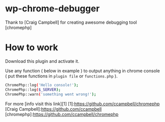 wp-chrome-debugger
==================

Thank to [Craig Campbell] for creating awesome debugging tool [chromephp]

How to work
=============
Download this plugin and activate it.

Use any function ( below in example ) to output anything in chrome console ( put these functions in ```plugin file``` or ```functions.php``` ).
```sh
ChromePhp::log('Hello console!');
ChromePhp::log($_SERVER);
ChromePhp::warn('something went wrong!');
```

For more [info visit this link][1]
[1]:https://github.com/ccampbell/chromephp
[Craig Campbell]:https://github.com/ccampbell
[chromephp]:https://github.com/ccampbell/chromephp
